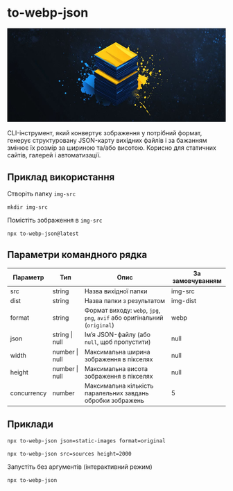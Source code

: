# to-webp-json

![to-webp-json](../bg.jpg)

CLI-інструмент, який конвертує зображення у потрібний формат, генерує структуровану JSON-карту вихідних файлів і за бажанням змінює їх розмір за шириною та/або висотою. Корисно для статичних сайтів, галерей і автоматизації.

## Приклад використання

Створіть папку `img-src`

```shell
mkdir img-src
```

Помістіть зображення в `img-src`

```shell
npx to-webp-json@latest
```

## Параметри командного рядка

| Параметр    | Тип            | Опис                                                                      | За замовчуванням |
| ----------- | -------------- | ------------------------------------------------------------------------- | ---------------- |
| src         | string         | Назва вихідної папки                                                      | img-src          |
| dist        | string         | Назва папки з результатом                                                 | img-dist         |
| format      | string         | Формат виходу: `webp`, `jpg`, `png`, `avif` або оригінальний (`original`) | webp             |
| json        | string \| null | Ім’я JSON-файлу (або `null`, щоб пропустити)                              | null             |
| width       | number \| null | Максимальна ширина зображення в пікселях                                  | null             |
| height      | number \| null | Максимальна висота зображення в пікселях                                  | null             |
| concurrency | number         | Максимальна кількість паралельних завдань обробки зображень               | 5                |

## Приклади

```shell
npx to-webp-json json=static-images format=original
```

```shell
npx to-webp-json src=sources height=2000
```

Запустіть без аргументів (інтерактивний режим)

```shell
npx to-webp-json
```
